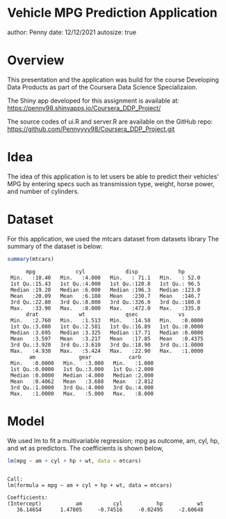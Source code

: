 Vehicle MPG Prediction Application
========================================================
author: Penny
date: 12/12/2021
autosize: true

Overview
========================================================

This presentation and the application was build for the course Developing Data Products as part of the Coursera Data Science Specializaion.

The Shiny app developed for this assignment is available at:  https://penny98.shinyapps.io/Coursera_DDP_Project/

The source codes of ui.R and server.R are available on the GitHub repo: https://github.com/Pennyyyy98/Coursera_DDP_Project.git


Idea
====

The idea of this application is to let users be able to predict their vehicles' MPG by entering specs such as transmission type, weight, horse power, and number of cylinders.

Dataset
========================================================

For this application, we used the mtcars dataset from datasets library
The summary of the dataset is below:

```r
summary(mtcars)
```

```
      mpg             cyl             disp             hp       
 Min.   :10.40   Min.   :4.000   Min.   : 71.1   Min.   : 52.0  
 1st Qu.:15.43   1st Qu.:4.000   1st Qu.:120.8   1st Qu.: 96.5  
 Median :19.20   Median :6.000   Median :196.3   Median :123.0  
 Mean   :20.09   Mean   :6.188   Mean   :230.7   Mean   :146.7  
 3rd Qu.:22.80   3rd Qu.:8.000   3rd Qu.:326.0   3rd Qu.:180.0  
 Max.   :33.90   Max.   :8.000   Max.   :472.0   Max.   :335.0  
      drat             wt             qsec             vs        
 Min.   :2.760   Min.   :1.513   Min.   :14.50   Min.   :0.0000  
 1st Qu.:3.080   1st Qu.:2.581   1st Qu.:16.89   1st Qu.:0.0000  
 Median :3.695   Median :3.325   Median :17.71   Median :0.0000  
 Mean   :3.597   Mean   :3.217   Mean   :17.85   Mean   :0.4375  
 3rd Qu.:3.920   3rd Qu.:3.610   3rd Qu.:18.90   3rd Qu.:1.0000  
 Max.   :4.930   Max.   :5.424   Max.   :22.90   Max.   :1.0000  
       am              gear            carb      
 Min.   :0.0000   Min.   :3.000   Min.   :1.000  
 1st Qu.:0.0000   1st Qu.:3.000   1st Qu.:2.000  
 Median :0.0000   Median :4.000   Median :2.000  
 Mean   :0.4062   Mean   :3.688   Mean   :2.812  
 3rd Qu.:1.0000   3rd Qu.:4.000   3rd Qu.:4.000  
 Max.   :1.0000   Max.   :5.000   Max.   :8.000  
```

Model
========================================================

We used lm to fit a multivariable regression; mpg as outcome, am, cyl, hp, and wt as predictors. The coefficients is shown below,


```r
lm(mpg ~ am + cyl + hp + wt, data = mtcars)
```

```

Call:
lm(formula = mpg ~ am + cyl + hp + wt, data = mtcars)

Coefficients:
(Intercept)           am          cyl           hp           wt  
   36.14654      1.47805     -0.74516     -0.02495     -2.60648  
```
